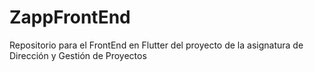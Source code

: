 # ZappFrontEnd
Repositorio para el FrontEnd en Flutter del proyecto de la asignatura de Dirección y Gestión de Proyectos
